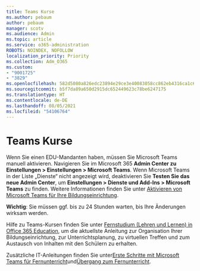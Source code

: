 ```yaml
---
title: Teams Kurse
ms.author: pebaum
author: pebaum
manager: scotv
ms.audience: Admin
ms.topic: article
ms.service: o365-administration
ROBOTS: NOINDEX, NOFOLLOW
localization_priority: Priority
ms.collection: Adm_O365
ms.custom:
- "9001725"
- "3829"
ms.openlocfilehash: 582d5080a826edc23894e29ce3e40083058cc862eb4316ca1c6fa220d751a438
ms.sourcegitcommit: b5f7da89a650d2915dc652449623c78be6247175
ms.translationtype: HT
ms.contentlocale: de-DE
ms.lasthandoff: 08/05/2021
ms.locfileid: "54106764"
---
```

# <a name="teams-classes"></a>Teams Kurse

Wenn Sie einen EDU-Mandanten haben, müssen Sie Microsoft Teams manuell aktivieren. Navigieren Sie im Microsoft 365  **Admin Center zu Einstellungen > Einstellungen > Microsoft Teams**. Wenn Microsoft Teams in der Liste „Dienste“ nicht angezeigt wird, deaktivieren Sie **Testen Sie das neue Admin Center**, um **Einstellungen > Dienste und Add-Ins > Microsoft Teams** zu finden. Weitere Informationen finden Sie unter [Aktivieren von Microsoft Teams für Ihre Bildungseinrichtung](https://docs.microsoft.com/microsoft-365/education/intune-edu-trial/enable-microsoft-teams#enable-microsoft-teams-for-your-school-1). 

**Wichtig**: Sie müssen ggf. bis zu 24 Stunden warten, bis Ihre Änderungen wirksam werden. 

Hilfe zu Teams-Kursen finden Sie unter [Fernstudium (Lehren und Lernen) in Office 365 Education](https://support.office.com/article/remote-teaching-and-learning-in-office-365-education-f651ccae-7b65-478b-8366-51bb884025c4), um die aktuellste Anleitung zur Organisation Ihrer Bildungseinrichtung, zur Unterrichtsplanung, zu virtuellen Treffen und zum Austausch von Inhalten mit den Schülern zu erhalten.

Zusätzliche IT-Anleitungen finden Sie unter[Erste Schritte mit Microsoft Teams für Fernunterricht](https://docs.microsoft.com/MicrosoftTeams/remote-learning-edu)und[Übergang zum Fernunterricht](https://www.microsoft.com/education/remote-learning).
